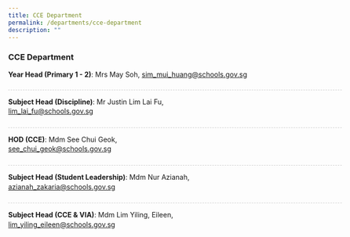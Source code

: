 ```yaml
---
title: CCE Department
permalink: /departments/cce-department
description: ""
---
```

### CCE Department

**Year Head (Primary 1 - 2)**: Mrs May Soh, sim_mui_huang@schools.gov.sg

<div style="line-height: 19.6px; width: 408px; float: left;"><div style="margin-top: 8px; margin-bottom: 8px; line-height: 19.6px; width: 680px; border-bottom: 1px dashed rgb(204, 204, 204); height: 1px; clear: both;"></div>

**Subject Head (Discipline)**: Mr Justin Lim Lai Fu, lim_lai_fu@schools.gov.sg
	
<div style="line-height: 19.6px; width: 408px; float: left;"><div style="margin-top: 8px; margin-bottom: 8px; line-height: 19.6px; width: 680px; border-bottom: 1px dashed rgb(204, 204, 204); height: 1px; clear: both;"></div>
	
**HOD (CCE)**: Mdm See Chui Geok, see_chui_geok@schools.gov.sg
	
<div style="line-height: 19.6px; width: 408px; float: left;"><div style="margin-top: 8px; margin-bottom: 8px; line-height: 19.6px; width: 680px; border-bottom: 1px dashed rgb(204, 204, 204); height: 1px; clear: both;"></div>
	
**Subject Head (Student Leadership)**: Mdm Nur Azianah, azianah_zakaria@schools.gov.sg
	
<div style="line-height: 19.6px; width: 408px; float: left;"><div style="margin-top: 8px; margin-bottom: 8px; line-height: 19.6px; width: 680px; border-bottom: 1px dashed rgb(204, 204, 204); height: 1px; clear: both;"></div>
	
**Subject Head (CCE & VIA)**: Mdm Lim Yiling, Eileen, lim_yiling_eileen@schools.gov.sg